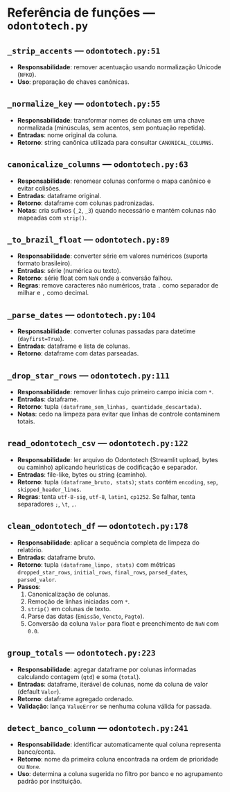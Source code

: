 # Referência de funções — `odontotech.py`

## `_strip_accents` — `odontotech.py:51`
- **Responsabilidade**: remover acentuação usando normalização Unicode (`NFKD`).
- **Uso**: preparação de chaves canônicas.

## `_normalize_key` — `odontotech.py:55`
- **Responsabilidade**: transformar nomes de colunas em uma chave normalizada (minúsculas, sem acentos, sem pontuação repetida).
- **Entradas**: nome original da coluna.
- **Retorno**: string canônica utilizada para consultar `CANONICAL_COLUMNS`.

## `canonicalize_columns` — `odontotech.py:63`
- **Responsabilidade**: renomear colunas conforme o mapa canônico e evitar colisões.
- **Entradas**: dataframe original.
- **Retorno**: dataframe com colunas padronizadas.
- **Notas**: cria sufixos (`_2`, `_3`) quando necessário e mantém colunas não mapeadas com `strip()`.

## `_to_brazil_float` — `odontotech.py:89`
- **Responsabilidade**: converter série em valores numéricos (suporta formato brasileiro).
- **Entradas**: série (numérica ou texto).
- **Retorno**: série float com `NaN` onde a conversão falhou.
- **Regras**: remove caracteres não numéricos, trata `.` como separador de milhar e `,` como decimal.

## `_parse_dates` — `odontotech.py:104`
- **Responsabilidade**: converter colunas passadas para datetime (`dayfirst=True`).
- **Entradas**: dataframe e lista de colunas.
- **Retorno**: dataframe com datas parseadas.

## `_drop_star_rows` — `odontotech.py:111`
- **Responsabilidade**: remover linhas cujo primeiro campo inicia com `*`.
- **Entradas**: dataframe.
- **Retorno**: tupla `(dataframe_sem_linhas, quantidade_descartada)`.
- **Notas**: cedo na limpeza para evitar que linhas de controle contaminem totais.

## `read_odontotech_csv` — `odontotech.py:122`
- **Responsabilidade**: ler arquivo do Odontotech (Streamlit upload, bytes ou caminho) aplicando heurísticas de codificação e separador.
- **Entradas**: file-like, bytes ou string (caminho).
- **Retorno**: tupla `(dataframe_bruto, stats)`; `stats` contém `encoding`, `sep`, `skipped_header_lines`.
- **Regras**: tenta `utf-8-sig`, `utf-8`, `latin1`, `cp1252`. Se falhar, tenta separadores `;`, `\t`, `,`.

## `clean_odontotech_df` — `odontotech.py:178`
- **Responsabilidade**: aplicar a sequência completa de limpeza do relatório.
- **Entradas**: dataframe bruto.
- **Retorno**: tupla `(dataframe_limpo, stats)` com métricas `dropped_star_rows`, `initial_rows`, `final_rows`, `parsed_dates`, `parsed_valor`.
- **Passos**:
  1. Canonicalização de colunas.  
  2. Remoção de linhas iniciadas com `*`.  
  3. `strip()` em colunas de texto.  
  4. Parse das datas (`Emissão`, `Vencto`, `Pagto`).  
  5. Conversão da coluna `Valor` para float e preenchimento de `NaN` com `0.0`.

## `group_totals` — `odontotech.py:223`
- **Responsabilidade**: agregar dataframe por colunas informadas calculando contagem (`qtd`) e soma (`total`).
- **Entradas**: dataframe, iterável de colunas, nome da coluna de valor (default `Valor`).
- **Retorno**: dataframe agregado ordenado.
- **Validação**: lança `ValueError` se nenhuma coluna válida for passada.

## `detect_banco_column` — `odontotech.py:241`
- **Responsabilidade**: identificar automaticamente qual coluna representa banco/conta.
- **Retorno**: nome da primeira coluna encontrada na ordem de prioridade ou `None`.
- **Uso**: determina a coluna sugerida no filtro por banco e no agrupamento padrão por instituição.

